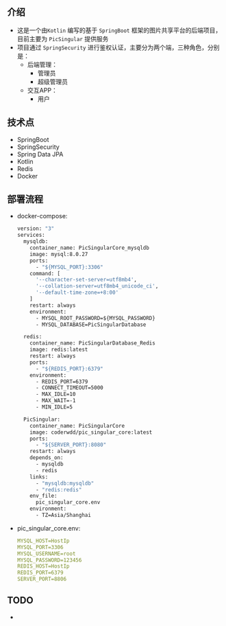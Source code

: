 ## 介绍

- 这是一个由`Kotlin` 编写的基于 `SpringBoot` 框架的图片共享平台的后端项目，目前主要为 `PicSingular` 提供服务
- 项目通过 `SpringSecurity` 进行鉴权认证，主要分为两个端，三种角色，分别是：
  - 后端管理：
    - 管理员
    - 超级管理员
  - 交互APP：
    - 用户

## 技术点

- SpringBoot
- SpringSecurity
- Spring Data JPA
- Kotlin
- Redis
- Docker

## 部署流程

- docker-compose:

  ```dockerfile
  version: "3"
  services:
    mysqldb:
      container_name: PicSingularCore_mysqldb
      image: mysql:8.0.27
      ports:
        - "${MYSQL_PORT}:3306"
      command: [
        '--character-set-server=utf8mb4',
        '--collation-server=utf8mb4_unicode_ci',
        '--default-time-zone=+8:00'
      ]
      restart: always
      environment:
        - MYSQL_ROOT_PASSWORD=${MYSQL_PASSWORD}
        - MYSQL_DATABASE=PicSingularDatabase
  
    redis:
      container_name: PicSingularDatabase_Redis
      image: redis:latest
      restart: always
      ports:
        - "${REDIS_PORT}:6379"
      environment:
        - REDIS_PORT=6379
        - CONNECT_TIMEOUT=5000
        - MAX_IDLE=10
        - MAX_WAIT=-1
        - MIN_IDLE=5
  
    PicSingular:
      container_name: PicSingularCore
      image: coderwdd/pic_singular_core:latest
      ports:
        - "${SERVER_PORT}:8080"
      restart: always
      depends_on:
        - mysqldb
        - redis
      links:
        - "mysqldb:mysqldb"
        - "redis:redis"
      env_file:
        pic_singular_core.env
      environment:
        - TZ=Asia/Shanghai
  ```

- pic_singular_core.env:

  ```yaml
  MYSQL_HOST=HostIp
  MYSQL_PORT=3306
  MYSQL_USERNAME=root
  MYSQL_PASSWORD=123456
  REDIS_HOST=HostIp
  REDIS_PORT=6379
  SERVER_PORT=8806

## TODO

- 